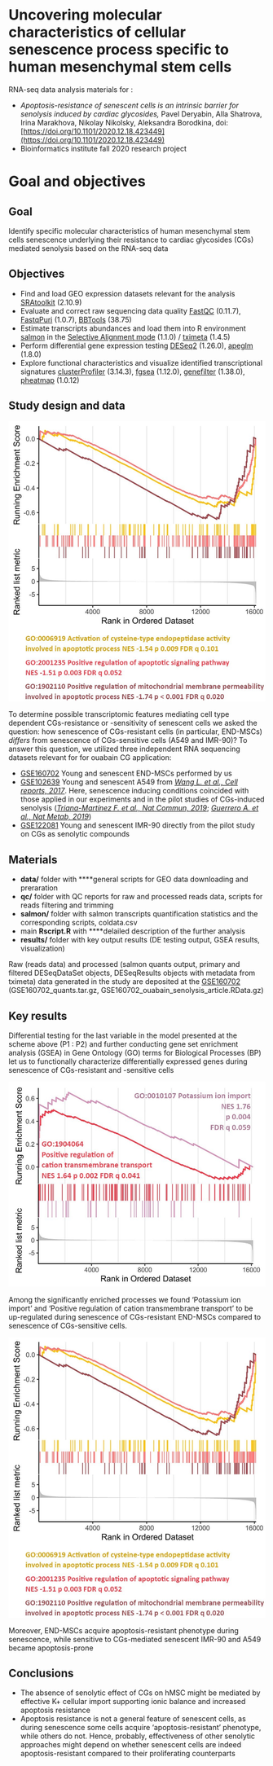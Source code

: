 # Uncovering molecular characteristics of cellular senescence process specific to human mesenchymal stem cells

RNA-seq data analysis materials for : 

- *Apoptosis-resistance of senescent cells is an intrinsic barrier for senolysis induced by cardiac glycosides,* Pavel Deryabin, Alla Shatrova, Irina Marakhova, Nikolay Nikolsky, Aleksandra Borodkina, doi: [https://doi.org/10.1101/2020.12.18.423449](https://doi.org/10.1101/2020.12.18.423449)
- Bioinformatics institute fall 2020 research project

# Goal and objectives

## Goal

Identify specific molecular characteristics of human mesenchymal stem cells senescence underlying their resistance to cardiac glycosides (CGs) mediated senolysis based on the RNA-seq data

## Objectives

- Find and load GEO expression datasets relevant for the analysis 
[SRAtoolkit](https://github.com/ncbi/sra-tools) (2.10.9)
- Evaluate and correct raw sequencing data quality 
[FastQC](https://github.com/s-andrews/FastQC) (0.11.7), [FastqPuri](https://github.com/jengelmann/FastqPuri) (1.0.7), [BBTools](https://jgi.doe.gov/data-and-tools/bbtools/) (38.75)
- Estimate transcripts abundances and load them into R environment
[salmon](https://github.com/COMBINE-lab/salmon) in the [Selective Alignment mode](https://combine-lab.github.io/alevin-tutorial/2019/selective-alignment/) (1.1.0) / [tximeta](https://bioconductor.org/packages/release/bioc/html/tximeta.html) (1.4.5)
- Perform differential gene expression testing
[DESeq2](http://bioconductor.org/packages/release/bioc/html/DESeq2.html) (1.26.0), [apeglm](https://bioconductor.org/packages/release/bioc/html/apeglm.html) (1.8.0)
- Explore functional characteristics and visualize identified transcriptional signatures
[clusterProfiler](https://bioconductor.org/packages/release/bioc/html/clusterProfiler.html) (3.14.3), [fgsea](https://bioconductor.org/packages/release/bioc/html/fgsea.html) (1.12.0), [genefilter](https://bioconductor.org/packages/release/bioc/html/genefilter.html) (1.38.0), [pheatmap](https://cran.r-project.org/web/packages/pheatmap/index.html) (1.0.12)

## Study design and data

<img src="results/GSEA_apoptosis.jpg" width="550px" />

To determine possible transcriptomic features mediating cell type dependent CGs-resistance or -sensitivity of senescent cells we asked the question: how senescence of CGs-resistant cells (in particular, END-MSCs) *differs* from senescence of CGs-sensitive cells (A549 and IMR-90)? To answer this question, we utilized three independent RNA sequencing datasets relevant for for ouabain CG application: 

- [GSE160702](https://www.ncbi.nlm.nih.gov/geo/query/acc.cgi?acc=GSE160702) Young and senescent END-MSCs performed by us
- [GSE102639](https://www.ncbi.nlm.nih.gov/geo/query/acc.cgi?acc=GSE102639) Young and senescent A549 from [*Wang L. et al., Cell reports, 2017*](https://www.cell.com/cell-reports/fulltext/S2211-1247(17)31390-6?_returnURL=https%3A%2F%2Flinkinghub.elsevier.com%2Fretrieve%2Fpii%2FS2211124717313906%3Fshowall%3Dtrue). Here, senescence inducing conditions coincided with those applied in our experiments and in the pilot studies of CGs-induced senolysis (*[Triana-Martínez F. et al., Nat Commun, 2019](https://www.nature.com/articles/s41467-019-12888-x)*; *[Guerrero A. et al., Nat Metab, 2019](https://www.nature.com/articles/s42255-019-0122-z)*)
- [GSE122081](https://www.ncbi.nlm.nih.gov/geo/query/acc.cgi?acc=GSE122081) Young and senescent IMR-90 directly from the pilot study on CGs as senolytic compounds

## Materials

- **data/** folder with ****general scripts for GEO data downloading and preraration
- **qc/** folder with QC reports for raw and processed reads data, scripts for reads filtering and trimming
- **salmon/** folder with salmon transcripts quantification statistics and the corresponding scripts, coldata.csv
- main **Rscript.R** with ****delailed description of the further analysis
- **results/** folder with key output results (DE testing output, GSEA results, visualization)

Raw (reads data) and processed (salmon quants output, primary and filtered DESeqDataSet objects, DESeqResults objects with metadata from tximeta) data generated in the study are deposited at the [GSE160702](https://www.ncbi.nlm.nih.gov/geo/query/acc.cgi?acc=GSE160702) (GSE160702_quants.tar.gz, GSE160702_ouabain_senolysis_article.RData.gz)

## Key results

Differential testing for the last variable in the model presented at the scheme above (P1 : P2) and further conducting gene set enrichment analysis (GSEA) in Gene Ontology (GO) terms for Biological Processes (BP) let us to functionally characterize differentially expressed genes during senescence of CGs-resistant and -sensitive cells

<img src="results/GSEA_potassium_import.jpg" width="550px" />

Among the significantly enriched processes we found ‘Potassium ion import’ and ‘Positive regulation of cation transmembrane transport’ to be up-regulated during senescence of CGs-resistant END-MSCs compared to senescence of CGs-sensitive cells. 

<img src="results/GSEA_apoptosis.jpg" width="550px" />

Moreover, END-MSCs acquire apoptosis-resistant phenotype during senescence, while sensitive to CGs-mediated senescent IMR-90 and A549 became apoptosis-prone

## Conclusions

- The absence of senolytic effect of CGs on hMSC might be mediated by effective K+ cellular import supporting ionic balance and increased apoptosis resistance
- Apoptosis resistance is not a general feature of senescent cells, as during senescence some cells acquire ‘apoptosis-resistant’ phenotype, while others do not. Hence, probably, effectiveness of other senolytic approaches might depend on whether senescent cells are indeed apoptosis-resistant compared to their proliferating counterparts